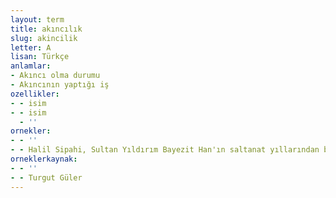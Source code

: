 ```yaml
---
layout: term
title: akıncılık
slug: akincilik
letter: A
lisan: Türkçe
anlamlar:
- Akıncı olma durumu
- Akıncının yaptığı iş
ozellikler:
- - isim
- - isim
  - ''
ornekler:
- - ''
- - Halil Sipahi, Sultan Yıldırım Bayezit Han'ın saltanat yıllarından başlayarak Rumeli'de Mihaloğulları serdarlığında akıncılık yapmıştı.
orneklerkaynak:
- - ''
- - Turgut Güler
---
```

